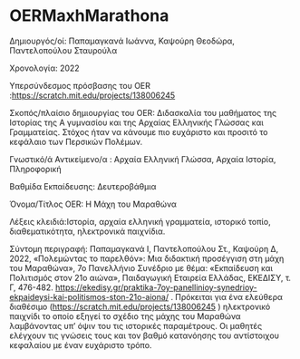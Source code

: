 # OERMaxhMarathona
Δημιουργός/οί: Παπαμαγκανά Ιωάννα, Καψούρη Θεοδώρα, Παντελοπούλου Σταυρούλα

Χρονολογία: 2022

Υπερσύνδεσμος πρόσβασης του OER :https://scratch.mit.edu/projects/138006245 

Σκοπός/πλαίσιο δημιουργίας του OER: Διδασκαλία του μαθήματος της Ιστορίας της Α γυμνασίου και της Αρχαίας Ελληνικής Γλώσσας και Γραμματείας. Στόχος ήταν να κάνουμε πιο ευχάριστο και προσιτό το κεφάλαιο των Περσικών Πολέμων. 

Γνωστικό/ά Αντικείμενο/α : Αρχαία Ελληνική Γλώσσα, Αρχαία Ιστορία, Πληροφορική

Βαθμίδα Εκπαίδευσης: Δευτεροβάθμια

Όνομα/Τίτλος OER: Η Μάχη του Μαραθώνα

Λέξεις κλειδιά:Ιστορία, αρχαία ελληνική γραμματεία, ιστορικό τοπίο, διαθεματικότητα, ηλεκτρονικά παιχνίδια.

Σύντομη περιγραφή:
Παπαμαγκανά Ι, Παντελοπούλου Στ., Καψούρη Δ, 2022, «Πολεμώντας το παρελθόν»: Μια διδακτική προσέγγιση στη μάχη του Μαραθώνα», 7ο Πανελλήνιο Συνέδριο με θέμα: «Εκπαίδευση και Πολιτισμός στον 21ο αιώνα», Παιδαγωγική Εταιρεία Ελλάδας, ΕΚΕΔΙΣΥ, τ. Γ, 476-482. https://ekedisy.gr/praktika-7oy-panellinioy-synedrioy-ekpaideysi-kai-politismos-ston-21o-aiona/ .
Πρόκειται για ένα ελεύθερα διαθέσιμο (https://scratch.mit.edu/projects/138006245 ) ηλεκτρονικό παιχνίδι το οποίο εξηγεί το σχέδιο της μάχης του Μαραθώνα λαμβάνοντας υπ’ όψιν του τις ιστορικές παραμέτρους. Οι μαθητές ελέγχουν τις γνώσεις τους και τον βαθμό κατανόησης του αντίστοιχου κεφαλαίου με έναν ευχάριστο τρόπο. 

